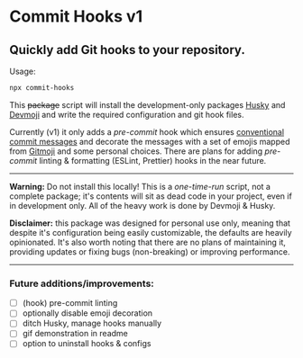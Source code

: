 # Commit Hooks v1
Quickly add Git hooks to your repository.
---
Usage: 
```bash
npx commit-hooks
```

This ~~package~~ script will install the development-only packages [Husky] and [Devmoji] and write the required configuration and git hook files.

Currently (v1) it only adds a *pre-commit* hook which ensures [conventional commit messages] and decorate the messages with a set of emojis mapped from [Gitmoji] and some personal choices. There are plans for adding *pre-commit* linting & formatting (ESLint,  Prettier) hooks in the near future. 

---

**Warning:** Do not install this locally! This is a *one-time-run* script, not a complete package; it's contents will sit as dead code in your project, even if in development only. All of the heavy work is done by Devmoji & Husky.

**Disclaimer:** this package was designed for personal use only, meaning  that despite it's configuration being easily customizable, the defaults are heavily opinionated. It's also worth noting that there are no plans of maintaining it, providing updates or fixing bugs (non-breaking) or improving performance.

---
### Future additions/improvements:
 - [ ] (hook) pre-commit linting
 - [ ] optionally disable emoji decoration
 - [ ] ditch Husky, manage hooks manually
 - [ ] gif demonstration in readme
 - [ ] option to uninstall hooks & configs

[Devmoji]:https://www.npmjs.com/package/devmoji
[Husky]:https://www.npmjs.com/package/husky
[conventional commit messages]:https://www.conventionalcommits.org/en/v1.0.0/#summary
[Gitmoji]:https://gitmoji.dev/